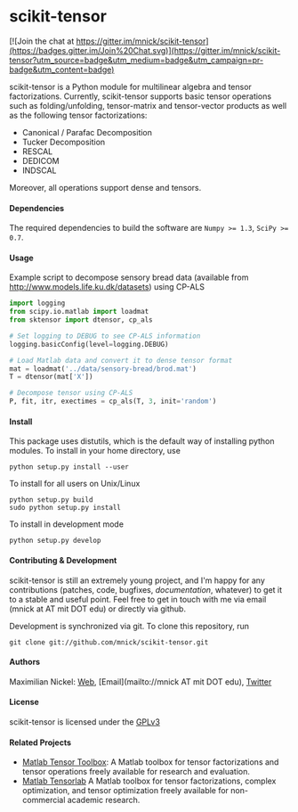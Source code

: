 # scikit-tensor

[![Join the chat at https://gitter.im/mnick/scikit-tensor](https://badges.gitter.im/Join%20Chat.svg)](https://gitter.im/mnick/scikit-tensor?utm_source=badge&utm_medium=badge&utm_campaign=pr-badge&utm_content=badge)

scikit-tensor is a Python module for multilinear algebra and tensor 
factorizations. Currently, scikit-tensor supports basic tensor operations 
such as folding/unfolding, tensor-matrix and tensor-vector products as 
well as the following tensor factorizations:

* Canonical / Parafac Decomposition
* Tucker Decomposition
* RESCAL
* DEDICOM 
* INDSCAL 

Moreover, all operations support dense and tensors.

#### Dependencies
The required dependencies to build the software are `Numpy >= 1.3`, `SciPy >= 0.7`.

#### Usage
Example script to decompose sensory bread data (available from http://www.models.life.ku.dk/datasets) using CP-ALS

```python
import logging
from scipy.io.matlab import loadmat
from sktensor import dtensor, cp_als

# Set logging to DEBUG to see CP-ALS information
logging.basicConfig(level=logging.DEBUG)

# Load Matlab data and convert it to dense tensor format
mat = loadmat('../data/sensory-bread/brod.mat')
T = dtensor(mat['X'])

# Decompose tensor using CP-ALS
P, fit, itr, exectimes = cp_als(T, 3, init='random')
```

#### Install
This package uses distutils, which is the default way of installing python modules. To install in your home directory, use

    python setup.py install --user

To install for all users on Unix/Linux

    python setup.py build
    sudo python setup.py install

To install in development mode

    python setup.py develop

#### Contributing & Development
scikit-tensor is still an extremely young project, and I'm happy for any contributions (patches, code, bugfixes, *documentation*, whatever) to get it to a stable and useful point. Feel free to get in touch with me via email (mnick at AT mit DOT edu) or directly via github.

Development is synchronized via git. To clone this repository, run

    git clone git://github.com/mnick/scikit-tensor.git

#### Authors
Maximilian Nickel: [Web](http://web.mit.edu/~mnick/www), [Email](mailto://mnick AT mit DOT edu), [Twitter](http://twitter.com/mnick)

#### License
scikit-tensor is licensed under the [GPLv3](http://www.gnu.org/licenses/gpl-3.0.txt)

#### Related Projects
* [Matlab Tensor Toolbox](http://www.sandia.gov/~tgkolda/TensorToolbox/index-2.5.html): 
  A Matlab toolbox for tensor factorizations and tensor operations freely available for research and evaluation.
* [Matlab Tensorlab](http://www.tensorlab.net/)
  A Matlab toolbox for tensor factorizations, complex optimization, and tensor optimization freely available for
  non-commercial academic research.
